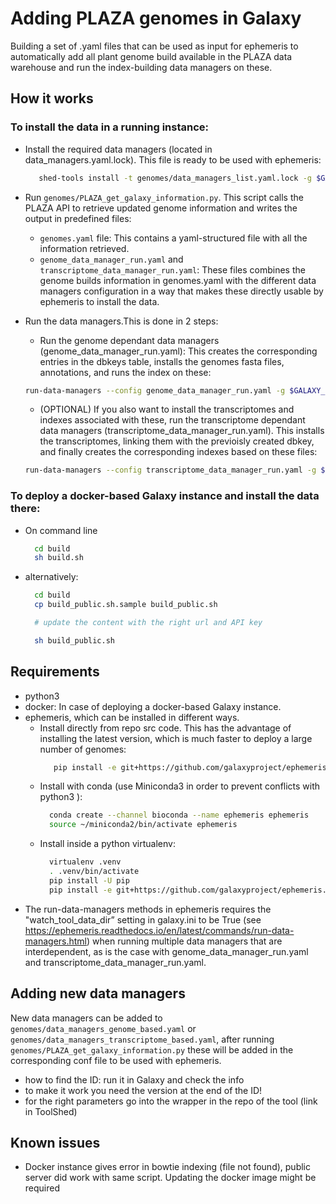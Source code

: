# Adding PLAZA genomes in Galaxy

Building a set of .yaml files that can be used as input for ephemeris to automatically add all plant genome build available in the PLAZA data warehouse and run the index-building data managers on these.

## How it works


### To install the data in a running instance:

- Install the required data managers (located in data_managers.yaml.lock). This file is ready to be used with ephemeris:
  ```bash
     shed-tools install -t genomes/data_managers_list.yaml.lock -g $GALAXY_URL -a $API_KEY
  ```

- Run `genomes/PLAZA_get_galaxy_information.py`. This script calls the PLAZA API to retrieve updated genome information and writes the output in predefined files:
	- `genomes.yaml` file: This contains a yaml-structured file with all the information retrieved.
	- `genome_data_manager_run.yaml` and `transcriptome_data_manager_run.yaml`: These files combines the genome builds information in genomes.yaml with the different data managers configuration in a way that makes these directly usable by ephemeris to install the data.

- Run the data managers.This is done in 2 steps:
  - Run the genome dependant data managers (genome_data_manager_run.yaml): This creates the corresponding entries in the dbkeys table, installs the genomes fasta files, annotations, and runs the index on these: 
  ```bash
  run-data-managers --config genome_data_manager_run.yaml -g $GALAXY_URL -a $API_KEY
  ```
  - (OPTIONAL) If you also want to install the transcriptomes and indexes associated with these, run the transcriptome dependant data managers (transcriptome_data_manager_run.yaml). This installs the transcriptomes, linking them with the previoisly created dbkey, and finally creates the corresponding indexes based on these files:
  ```bash
  run-data-managers --config transcriptome_data_manager_run.yaml -g $GALAXY_URL -a $API_KEY
  ```


### To deploy a docker-based Galaxy instance and install the data there:
- On command line

  ```bash
    cd build
    sh build.sh
  ```

- alternatively:

  ```bash
    cd build
    cp build_public.sh.sample build_public.sh

    # update the content with the right url and API key

    sh build_public.sh
  ```


## Requirements

- python3
- docker: In case of deploying a docker-based Galaxy instance.
- ephemeris, which can be installed in different ways.
  - Install directly from repo src code. This has the advantage of installing the latest version, which is much faster to deploy a large number of genomes:
    ```bash
       pip install -e git+https://github.com/galaxyproject/ephemeris.git@dm#egg=ephemeris
    ```
  - Install with conda (use Miniconda3 in order to prevent conflicts with python3 ):
     ```bash
       conda create --channel bioconda --name ephemeris ephemeris 
       source ~/miniconda2/bin/activate ephemeris
     ```
  - Install inside a python virtualenv:
     ```bash
       virtualenv .venv
       . .venv/bin/activate
       pip install -U pip
       pip install -e git+https://github.com/galaxyproject/ephemeris.git@dm#egg=ephemeris
     ```
- The run-data-managers methods in ephemeris requires the "watch_tool_data_dir” setting in galaxy.ini to be True (see https://ephemeris.readthedocs.io/en/latest/commands/run-data-managers.html) when running multiple data managers that are interdependent, as is the case with genome_data_manager_run.yaml and transcriptome_data_manager_run.yaml.
  
  
## Adding new data managers

New data managers can be added to `genomes/data_managers_genome_based.yaml` or `genomes/data_managers_transcriptome_based.yaml`, after running `genomes/PLAZA_get_galaxy_information.py` these will be added in the corresponding conf file to be used with ephemeris.

- how to find the ID: run it in Galaxy and check the info
- to make it work you need the version at the end of the ID!
- for the right parameters go into the wrapper in the repo of the tool (link in ToolShed)

## Known issues

- Docker instance gives error in bowtie indexing (file not found), public server did work with same script. Updating the docker image might be required
